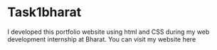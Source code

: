 # Task1bharat
I developed this portfolio website using html and CSS during my web development internship at Bharat. You can visit my website here
